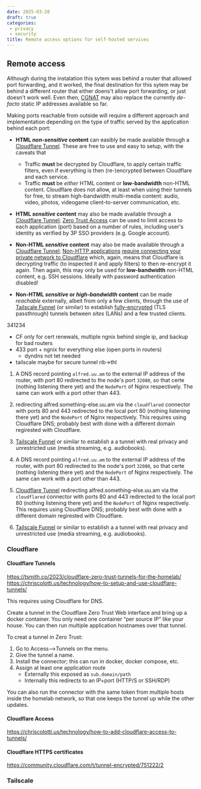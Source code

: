 ```yaml
---
date: 2025-03-28
draft: true
categories:
 - privacy
 - security
title: Remote access options for self-hosted services
---
```


## Remote access

Although during the instalation this sytem was behind a router that allowed port
forwarding, and it worked, the final destination for this sytem may be behind a different
router that either doens't allow port forwarding, or just doesn't work well. Even then,
[CGNAT](https://en.wikipedia.org/wiki/Carrier-grade_NAT) may also replace the currently
*de-facto* static IP addresses available so far.

Making ports reachable from outside will require a different approach and implementation
depending on the type of traffic served by the application behind each port:

- **HTML *non-sensitive* content** can easibly be made available through a
  [Cloudflare Tunnel](https://developers.cloudflare.com/cloudflare-one/connections/connect-networks/).
  These are free to use and easy to setup, with the caveats that

    * Traffic **must** be decrypted by Cloudflare, to apply certain traffic filters, even
      if everything is then (re-)encrypted between Cloudflare and each service.
    * Traffic **must** be *either* HTML content or **low-bandwidth** non-HTML content.
      Cloudflare does not allow, at least when using their tunnels for free, to stream
      high-bandwidth multi-media content: audio, video, photos, videogame client-to-server
      communication, etc.

- **HTML *sensitive* content** may also be made available through a
  [Cloudflare Tunnel](https://developers.cloudflare.com/cloudflare-one/connections/connect-networks/);
  [Zero Trust Access](https://developers.cloudflare.com/cloudflare-one/policies/access/)
  can be used to limit access to each application (port) based on a number of rules,
  including user's identity as verified by 3P SSO providers (e.g. Google account).

- **Non-HTML *sensitive* content** may also be made available through a
  [Cloudflare Tunnel](https://developers.cloudflare.com/cloudflare-one/connections/connect-networks/);
  [Non-HTTP applications](https://developers.cloudflare.com/cloudflare-one/applications/non-http/)
  [require connecting your private network to Cloudflare](https://developers.cloudflare.com/cloudflare-one/connections/connect-networks/private-net/)
  which, again, means that Cloudflare is decrypting traffic (to inspected it and apply
  filters) to then re-encrypt it again. Then again, this may only be used for
  **low-bandwidth** non-HTML content, e.g. SSH sessions. Ideally with password
  authentication disabled!

- **Non-HTML *sensitive* or *high-bandwidth* content** can be made *reachable* externally,
  albeit from only a few clients, through the use of
  [Tailscale Funnel](https://tailscale.com/kb/1223/funnel) (or similar) to establish
  [fully-encrypted](https://tailscale.com/kb/1504/encryption) (TLS passthrough) tunnels
  between *sites* (LANs) and a few trusted clients.

341234

- CF only for cert renewals, multiple ngnix behind single ip, and backup for bad routers
- 433 port + ngnix for everything else (open ports in routers)
  - dyndns not tet needed
- tailscale maybe for secure tunnel rib->thl


1.  A DNS record pointing `alfred.uu.am` to the external IP address of the router,
    with port 80 redirected to the node's port `32080`, so that certe  (nothing listening there yet)
    and the `NodePort` of Nginx respectively. The same can work with a port other than 443.
2.  
    redirecting alfred.something-else.uu.am via the `cloudflared` connector with ports 80
    and 443 redirected to the local port 80 (nothing listening there yet) and the
    `NodePort` of Nginx respectively. This requires using Cloudflare DNS; probably best
    with done with a different domain regirested with Cloudflare.
3.  [Tailscale Funnel](https://tailscale.com/kb/1223/funnel) or similar to establish a
    a tunnel with real privacy and unrestricted use (media streaming, e.g. audiobooks).


1.  A DNS record pointing `alfred.uu.am` to the external IP address of the router,
    with port 80 redirected to the node's port `32080`, so that certe  (nothing listening there yet)
    and the `NodePort` of Nginx respectively. The same can work with a port other than 443.
2.  [Cloudflare Tunnel](https://developers.cloudflare.com/cloudflare-one/connections/connect-networks/)
    redirecting alfred.something-else.uu.am via the `cloudflared` connector with ports 80
    and 443 redirected to the local port 80 (nothing listening there yet) and the
    `NodePort` of Nginx respectively. This requires using Cloudflare DNS; probably best
    with done with a different domain regirested with Cloudflare.
3.  [Tailscale Funnel](https://tailscale.com/kb/1223/funnel) or similar to establish a
    a tunnel with real privacy and unrestricted use (media streaming, e.g. audiobooks).

### Cloudflare

#### Cloudflare Tunnels

https://tsmith.co/2023/cloudflare-zero-trust-tunnels-for-the-homelab/
https://chriscolotti.us/technology/how-to-setup-and-use-cloudflare-tunnels/

This requires using Cloudflare for DNS.

Create a tunnel in the Cloudflare Zero Trust Web interface and bring up a
docker container. You only need one container “per source IP” like your house.
You can then run multiple application hostnames over that tunnel.

To creat a tunnel in Zero Trust:

1.  Go to Access–>Tunnels on the menu.
2.  Give the tunnel a name.
3.  Install the connector; this can run in docker, docker compose, etc.
4.  Assign at least one application route
    -  Externally this exposed as `sub.domain/path`
    -  Internally this redirects to an IP+port (HTTP/S or SSH/RDP)

You can also run the connector with the same token from multiple hosts inside
the homelab network, so that one keeps the tunnel up while the other updates.

#### Cloudflare Access

https://chriscolotti.us/technology/how-to-add-cloudflare-access-to-tunnels/

#### Cloudflare HTTPS certificates

https://community.cloudflare.com/t/tunnel-encrypted/751222/2

### Tailscale
